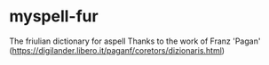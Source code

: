 # myspell-fur
The friulian dictionary for aspell Thanks to the work of Franz 'Pagan' (https://digilander.libero.it/paganf/coretors/dizionaris.html)